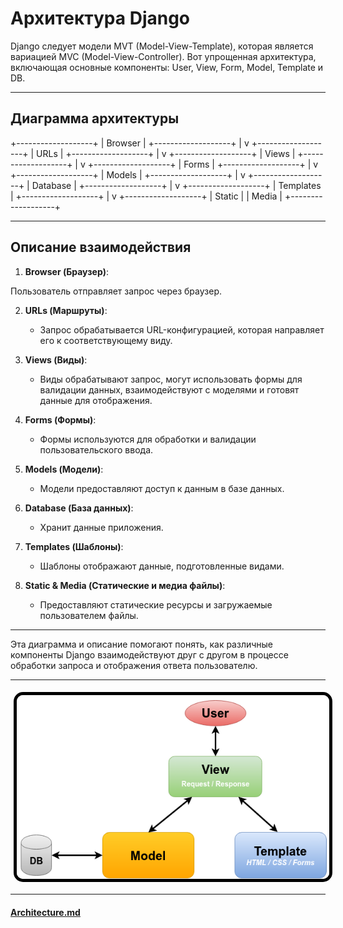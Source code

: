 # Архитектура Django

Django следует модели MVT (Model-View-Template), 
которая является вариацией MVC (Model-View-Controller). 
Вот упрощенная архитектура, включающая основные компоненты: User, View, Form, Model, Template и DB.

---

## Диаграмма архитектуры

+-------------------+
|      Browser      |
+-------------------+
          |
          v
+-------------------+
|       URLs        |
+-------------------+
          |
          v
+-------------------+
|       Views       |
+-------------------+
          |
          v
+-------------------+
|       Forms       |
+-------------------+
          |
          v
+-------------------+
|      Models       |
+-------------------+
          |
          v
+-------------------+
|     Database      |
+-------------------+
          |
          v
+-------------------+
|     Templates     |
+-------------------+
          |
          v
+-------------------+
|      Static       |
|      Media        |
+-------------------+

---

## Описание взаимодействия

1. **Browser (Браузер)**:

Пользователь отправляет запрос через браузер.

2. **URLs (Маршруты)**:
   - Запрос обрабатывается URL-конфигурацией, которая направляет его к соответствующему виду.

3. **Views (Виды)**:

    - Виды обрабатывают запрос, могут использовать формы для валидации данных, взаимодействуют с моделями и готовят данные для отображения.

4. **Forms (Формы)**:

   - Формы используются для обработки и валидации пользовательского ввода.

5. **Models (Модели)**:

   - Модели предоставляют доступ к данным в базе данных.

6. **Database (База данных)**:

   - Хранит данные приложения.

7. **Templates (Шаблоны)**:

   - Шаблоны отображают данные, подготовленные видами.

8. **Static & Media (Статические и медиа файлы)**:

   - Предоставляют статические ресурсы и загружаемые пользователем файлы.

---

Эта диаграмма и описание помогают понять, как различные компоненты Django 
взаимодействуют друг с другом в процессе обработки запроса и отображения ответа пользователю.

---

<div style="display: flex; justify-content: space-between; align-items: center;">
  <img src="../assets/architecture.png" alt="Entry" style="width: 500px; margin: 5px; border: 5px solid #000000; border-radius: 15px;" />
</div>

---

#### [Architecture.md](Architecture.md)
